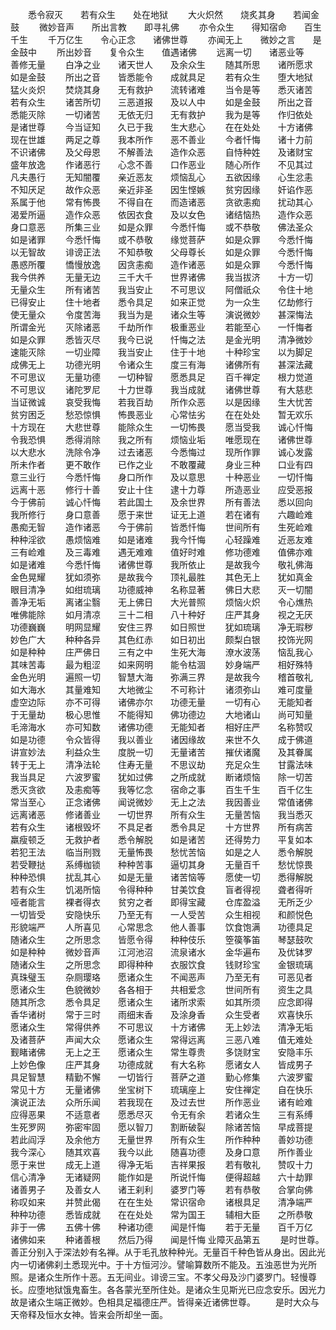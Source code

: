 <!-- { "loadSidebar": true } -->
　　悉令寂灭　　若有众生　　处在地狱
　　大火炽然　　烧炙其身　　若闻金鼓
　　微妙音声　　所出言教　　即寻礼佛
　　亦令众生　　得知宿命　　百生千生
　　千万亿生　　令心正念　　诸佛世尊
　　亦闻无上　　微妙之言　　是金鼓中
　　所出妙音　　复令众生　　值遇诸佛
　　远离一切　　诸恶业等　　善修无量
　　白净之业　　诸天世人　　及余众生
　　随其所思　　诸所愿求　　如是金鼓
　　所出之音　　皆悉能令　　成就具足
　　若有众生　　堕大地狱　　猛火炎炽
　　焚烧其身　　无有救护　　流转诸难
　　当令是等　　悉灭诸苦　　若有众生
　　诸苦所切　　三恶道报　　及以人中
　　如是金鼓　　所出之音　　悉能灭除
　　一切诸苦　　无依无归　　无有救护
　　我为是等　　作归依处　　是诸世尊
　　今当证知　　久已于我　　生大悲心
　　在在处处　　十方诸佛　　现在世雄
　　两足之尊　　我本所作　　恶不善业
　　今者忏悔　　诸十力前　　不识诸佛
　　及父母恩　　不解善法　　造作众恶
　　自恃种姓　　及诸财宝　　盛年放逸
　　作诸恶行　　心念不善　　口作恶业
　　随心所作　　不见其过　　凡夫愚行
　　无知闇覆　　亲近恶友　　烦恼乱心
　　五欲因缘　　心生忿恚　　不知厌足
　　故作众恶　　亲近非圣　　因生悭嫉
　　贫穷因缘　　奸谄作恶　　系属于他
　　常有怖畏　　不得自在　　而造诸恶
　　贪欲恚痴　　扰动其心　　渴爱所逼
　　造作众恶　　依因衣食　　及以女色
　　诸结恼热　　造作众恶　　身口意恶
　　所集三业　　如是众罪　　今悉忏悔
　　或不恭敬　　佛法圣众　　如是诸罪
　　今悉忏悔　　或不恭敬　　缘觉菩萨
　　如是众罪　　今悉忏悔　　以无智故
　　诽谤正法　　不知恭敬　　父母尊长
　　如是众罪　　今悉忏悔　　愚惑所覆
　　憍慢放逸　　因贪恚痴　　造作诸恶
　　如是众罪　　今悉忏悔　　我今供养
　　无量无边　　三千大千　　世界诸佛
　　我当拔济　　十方一切　　无量众生
　　所有诸苦　　我当安止　　不可思议
　　阿僧祇众　　令住十地　　已得安止
　　住十地者　　悉令具足　　如来正觉
　　为一众生　　亿劫修行　　使无量众
　　令度苦海　　我当为是　　诸众生等
　　演说微妙　　甚深悔法　　所谓金光
　　灭除诸恶　　千劫所作　　极重恶业
　　若能至心　　一忏悔者　　如是众罪
　　悉皆灭尽　　我今已说　　忏悔之法
　　是金光明　　清净微妙　　速能灭除
　　一切业障　　我当安止　　住于十地
　　十种珍宝　　以为脚足　　成佛无上
　　功德光明　　令诸众生　　度三有海
　　诸佛所有　　甚深法藏　　不可思议
　　无量功德　　一切种智　　愿悉具足
　　百千禅定　　根力觉道　　不可思议
　　诸陀罗尼　　十力世尊　　我当成就
　　诸佛世尊　　有大慈悲　　当证微诚
　　哀受我悔　　若我百劫　　所作众恶
　　以是因缘　　生大忧苦　　贫穷困乏
　　愁恐惊惧　　怖畏恶业　　心常怯劣
　　在在处处　　暂无欢乐　　十方现在
　　大悲世尊　　能除众生　　一切怖畏
　　愿当受我　　诚心忏悔　　令我恐惧
　　悉得消除　　我之所有　　烦恼业垢
　　唯愿现在　　诸佛世尊　　以大悲水
　　洗除令净　　过去诸恶　　今悉悔过
　　现所作罪　　诚心发露　　所未作者
　　更不敢作　　已作之业　　不敢覆藏
　　身业三种　　口业有四　　意三业行
　　今悉忏悔　　身口所作　　及以意思
　　十种恶业　　一切忏悔　　远离十恶
　　修行十善　　安止十住　　逮十力尊
　　所造恶业　　应受恶报　　今于佛前
　　诚心忏悔　　若此国土　　及余世界
　　所有善法　　悉以回向　　我所修行
　　身口意善　　愿于来世　　证无上道
　　若在诸有　　六趣崄难　　愚痴无智
　　造作诸恶　　今于佛前　　皆悉忏悔
　　世间所有　　生死崄难　　种种淫欲
　　愚烦恼难　　如是诸难　　我今忏悔
　　心轻躁难　　近恶友难　　三有崄难
　　及三毒难　　遇无难难　　值好时难
　　修功德难　　值佛亦难　　如是诸难
　　今悉忏悔　　诸佛世尊　　我所依止
　　是故我今　　敬礼佛海　　金色晃耀
　　犹如须弥　　是故我今　　顶礼最胜
　　其色无上　　犹如真金　　眼目清净
　　如绀琉璃　　功德威神　　名称显著
　　佛日大悲　　灭一切闇　　善净无垢
　　离诸尘翳　　无上佛日　　大光普照
　　烦恼火炽　　令心燋热　　唯佛能除
　　如月清凉　　三十二相　　八十种好
　　庄严其身　　视之无厌　　功德巍巍
　　明网显耀　　安住三界　　如日照世
　　犹如琉璃　　净无瑕秽　　妙色广大
　　种种各异　　其色红赤　　如日初出
　　颇梨白银　　挍饰光网　　如是种种
　　庄严佛日　　三有之中　　生死大海
　　潦水波荡　　恼乱我心　　其味苦毒
　　最为粗涩　　如来网明　　能令枯涸
　　妙身端严　　相好殊特　　金色光明
　　遍照一切　　智慧大海　　弥满三界
　　是故我今　　稽首敬礼　　如大海水
　　其量难知　　大地微尘　　不可称计
　　诸须弥山　　难可度量　　虚空边际
　　亦不可得　　诸佛亦尔　　功德无量
　　一切有心　　无能知者　　于无量劫
　　极心思惟　　不能得知　　佛功德边
　　大地诸山　　尚可知量　　毛渧海水
　　亦可知数　　诸佛功德　　无能知者
　　相好庄严　　名称赞叹　　如是功德
　　令众皆得　　我以善业　　诸因缘故
　　来世不久　　成于佛道　　讲宣妙法
　　利益众生　　度脱一切　　无量诸苦
　　摧伏诸魔　　及其眷属　　转于无上
　　清净法轮　　住寿无量　　不思议劫
　　充足众生　　甘露法味　　我当具足
　　六波罗蜜　　犹如过佛　　之所成就
　　断诸烦恼　　除一切苦　　悉灭贪欲
　　及恚痴等　　我等忆念　　宿命之事
　　百生千生　　百千亿生　　常当至心
　　正念诸佛　　闻说微妙　　无上之法
　　我因善业　　常值诸佛　　远离诸恶
　　修诸善业　　一切世界　　所有众生
　　无量苦恼　　我当悉灭　　若有众生
　　诸根毁坏　　不具足者　　悉令具足
　　十方世界　　所有病苦　　羸瘦顿乏
　　无救护者　　悉令解脱　　如是诸苦
　　还得势力　　平复如本　　若犯王法
　　临当刑戮　　无量怖畏　　愁忧苦恼
　　如是之人　　悉令解脱　　若受鞭挞
　　系缚枷锁　　种种苦事　　逼切其身
　　无量百千　　愁忧惊畏　　种种恐惧
　　扰乱其心　　如是无量　　诸苦恼等
　　愿使一切　　悉得解脱　　若有众生
　　饥渴所恼　　令得种种　　甘美饮食
　　盲者得视　　聋者得听　　哑者能言
　　裸者得衣　　贫穷之者　　即得宝藏
　　仓库盈溢　　无所乏少　　一切皆受
　　安隐快乐　　乃至无有　　一人受苦
　　众生相视　　和颜悦色　　形貌端严
　　人所喜见　　心常思念　　他人善事
　　饮食饱满　　功德具足　　随诸众生
　　之所思念　　皆愿令得　　种种伎乐
　　箜篌筝笛　　琴瑟鼓吹　　如是种种
　　微妙音声　　江河池沼　　流泉诸水
　　金华遍布　　及优钵罗　　随诸众生
　　之所思念　　即得种种　　衣服饮食
　　钱财珍宝　　金银琉璃　　真珠璧玉
　　杂厕璎珞　　愿诸众生　　不闻恶声
　　乃至无有　　可恶见者　　愿诸众生
　　色貌微妙　　各各相于　　共相爱念
　　世间所有　　资生之具　　随其所念
　　悉令具足　　愿诸众生　　诸所求索
　　如其所须　　应念即得　　香华诸树
　　常于三时　　雨细末香　　及涂身香
　　众生受者　　欢喜快乐　　愿诸众生
　　常得供养　　不可思议　　十方诸佛
　　无上妙法　　清净无垢　　及诸菩萨
　　声闻大众　　愿诸众生　　常得远离
　　三恶八难　　值无难处　　觐睹诸佛
　　无上之王　　愿诸众生　　常生尊贵
　　多饶财宝　　安隐丰乐　　上妙色像
　　庄严其身　　功德成就　　有大名称
　　愿诸女人　　皆成男子　　具足智慧
　　精勤不懈　　一切皆行　　菩萨之道
　　勤心修集　　六波罗蜜　　常见十方
　　无量诸佛　　坐宝树下　　琉璃座上
　　安住禅定　　自在快乐　　演说正法
　　众所乐闻　　若我现在　　及过去世
　　所作恶业　　诸有崄难　　应得恶果
　　不适意者　　愿悉尽灭　　令无有余
　　若诸众生　　三有系缚　　生死罗网
　　弥密牢固　　愿以智刀　　割断破裂
　　除诸苦恼　　早成菩提　　若此阎浮
　　及余他方　　无量世界　　所有众生
　　所作种种　　善妙功德　　我今深心
　　随其欢喜　　我今以此　　随喜功德
　　及身口意　　所作善业　　愿于来世
　　成无上道　　得净无垢　　吉祥果报
　　若有敬礼　　赞叹十力　　信心清净
　　无诸疑网　　能作如是　　所说忏悔
　　便得超越　　六十劫罪　　诸善男子
　　及善女人　　诸王刹利　　婆罗门等
　　若有恭敬　　合掌向佛　　称叹如来
　　并赞此偈　　在在生处　　常识宿命
　　诸根具足　　清净端严　　种种功德
　　悉皆成就　　在在处处　　常为国王
　　辅相大臣　　之所恭敬　　非于一佛
　　五佛十佛　　种诸功德　　闻是忏悔
　　若于无量　　百千万亿　　诸佛如来
　　种诸善根　　然后乃得　　闻是忏悔
业障灭品第五
　　是时世尊。善正分别入于深法妙有名禅。从于毛孔放种种光。无量百千种色皆从身出。因此光内一切诸佛刹土悉现光中。于十方恒河沙。譬喻算数所不能及。五浊恶世为光所照。是诸众生所作十恶。五无间业。诽谤三宝。不孝父母及沙门婆罗门。轻慢尊长。应堕地狱饿鬼畜生。各各蒙光至所住处。是诸众生见斯光已应念安乐。因光力故是诸众生端正微妙。色相具足福德庄严。皆得亲近诸佛世尊。
　　是时大众与天帝释及恒水女神。皆来会所却坐一面。
